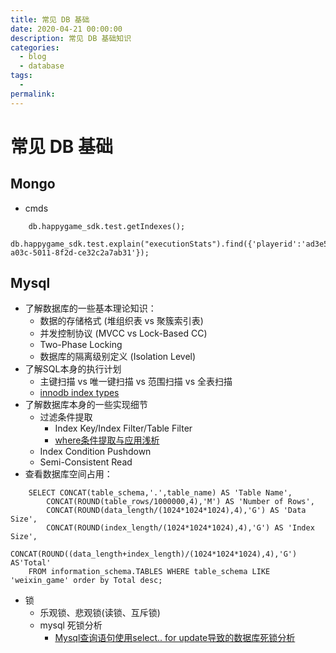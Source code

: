 ```yaml
---
title: 常见 DB 基础
date: 2020-04-21 00:00:00
description: 常见 DB 基础知识
categories: 
  - blog
  - database
tags: 
  - 
permalink:
---
```


# 常见 DB 基础

## Mongo
- cmds
```
    db.happygame_sdk.test.getIndexes();
    db.happygame_sdk.test.explain("executionStats").find({'playerid':'ad3e5eb8-a03c-5011-8f2d-ce32c2a7ab31'});
```

## Mysql
- 了解数据库的一些基本理论知识：
    + 数据的存储格式 (堆组织表 vs 聚簇索引表)
    + 并发控制协议 (MVCC vs Lock-Based CC)
    + Two-Phase Locking
    + 数据库的隔离级别定义 (Isolation Level)
- 了解SQL本身的执行计划
    + 主键扫描 vs 唯一键扫描 vs 范围扫描 vs 全表扫描
    + [innodb index types](https://dev.mysql.com/doc/refman/8.0/en/innodb-index-types.html)
- 了解数据库本身的一些实现细节
    + 过滤条件提取
        - Index Key/Index Filter/Table Filter
        - [where条件提取与应用浅析](http://hedengcheng.com/?p=577)
    + Index Condition Pushdown
    + Semi-Consistent Read
- 查看数据库空间占用：
```
    SELECT CONCAT(table_schema,'.',table_name) AS 'Table Name', 
        CONCAT(ROUND(table_rows/1000000,4),'M') AS 'Number of Rows', 
        CONCAT(ROUND(data_length/(1024*1024*1024),4),'G') AS 'Data Size', 
        CONCAT(ROUND(index_length/(1024*1024*1024),4),'G') AS 'Index Size',
        CONCAT(ROUND((data_length+index_length)/(1024*1024*1024),4),'G') AS'Total'
    FROM information_schema.TABLES WHERE table_schema LIKE 'weixin_game' order by Total desc;
```
- 锁
    + 乐观锁、悲观锁(读锁、互斥锁)
    + mysql 死锁分析
        - [Mysql查询语句使用select.. for update导致的数据库死锁分析](https://www.cnblogs.com/Lawson/p/5008741.html)
    